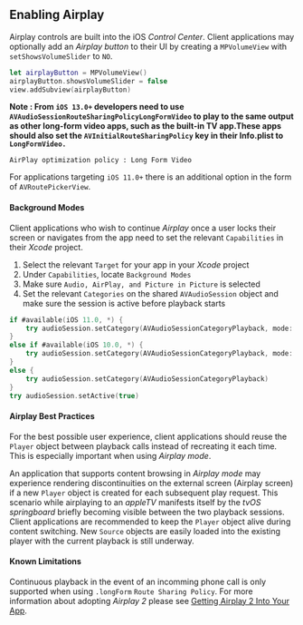 ## Enabling Airplay
Airplay controls are built into the iOS *Control Center*. Client applications may optionally add an *Airplay button* to their UI by creating a `MPVolumeView` with `setShowsVolumeSlider` to `NO`.

```Swift
let airplayButton = MPVolumeView()
airplayButton.showsVolumeSlider = false
view.addSubview(airplayButton)
```

**Note : From `iOS 13.0+` developers need to use `AVAudioSessionRouteSharingPolicyLongFormVideo` to play to the same output as other long-form video apps, such as the built-in TV app.These apps should also set the `AVInitialRouteSharingPolicy` key in their Info.plist to `LongFormVideo.`**

```
AirPlay optimization policy : Long Form Video
```

For applications targeting `iOS 11.0+` there is an additional option in the form of `AVRoutePickerView`.



#### Background Modes
Client applications who wish to continue *Airplay* once a user locks their screen or navigates from the app need to set the relevant `Capabilities` in their *Xcode* project.

1. Select the relevant `Target` for your app in your *Xcode* project
2. Under `Capabilities`, locate `Background Modes`
3. Make sure `Audio, AirPlay, and Picture in Picture` is selected
4. Set the relevant `Categories` on the shared `AVAudioSession` object and make sure the session is active before playback starts

```Swift
if #available(iOS 11.0, *) {
    try audioSession.setCategory(AVAudioSessionCategoryPlayback, mode: AVAudioSessionModeMoviePlayback, routeSharingPolicy: .longForm)
}
else if #available(iOS 10.0, *) {
    try audioSession.setCategory(AVAudioSessionCategoryPlayback, mode: AVAudioSessionModeMoviePlayback)
}
else {
    try audioSession.setCategory(AVAudioSessionCategoryPlayback)
}
try audioSession.setActive(true)
```

#### Airplay Best Practices
For the best possible user experience, client applications should reuse the `Player` object between playback calls instead of recreating it each time. This is especially important when using *Airplay mode*.

An application that supports content browsing in *Airplay mode* may experience rendering discontinuities on the external screen (Airplay screen) if a new `Player` object is created for each subsequent play request. This scenario while airplaying to an *appleTV* manifests itself by the *tvOS springboard* briefly becoming visible between the two playback sessions. Client applications are recommended to keep the `Player` object alive during content switching. New `Source` objects are easily loaded into the existing player with the current playback is still underway.

#### Known Limitations
Continuous playback in the event of an incomming phone call is only supported when using `.longForm` `Route Sharing Policy`.  For more information about adopting *Airplay 2* please see [Getting Airplay 2 Into Your App](https://developer.apple.com/documentation/avfoundation/airplay_2/getting_airplay_2_into_your_app).
